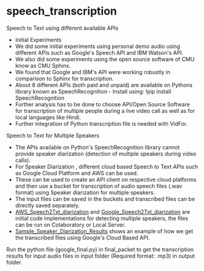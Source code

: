# speech_transcription
Speech to Text using different available APIs

* Initial Experiments
* We did some initial experiments using personal demo audio using different APIs such as Google's Speech API and IBM Watson's API.
* We also did some experiments using the open source software of CMU know as CMU Sphinx.
* We found that Google and IBM's API were working robustly in comparison to Sphinx for transcription.
* About 8 different APIs (both paid and unpaid) are available on Pythons library known as SpeechRecognition - Install using: !pip install SpeechRecognition
* Further analysis has to be done to choose API/Open Source Software for transcription of multiple people during a live video call as well as for local languages like Hindi.
* Further integration of Python transcription file is needed with VidFor.

Speech to Text for Multiple Speakers 

* The APIs available on Python's SpeechRecognition library cannot provide speaker diarization (detection of multiple speakers during video calls).
* For Speaker Diarization , different cloud based Speech to Text APIs such as Google Cloud Platform and AWS can be used.
* These can be used to create an API client on respective cloud platforms and then use a bucket for transcription of audio speech files (.wav format) using Speaker diarization for multiple speakers. 
* The input files can be saved in the buckets and transcribed files can be directly saved separately.
* [AWS_Speech2Txt_diarization](https://github.com/animeshrdso/speech_transcription/blob/main/AWS_Speech2Txt_diarization.ipynb) and [Google_Speech2Txt_diarization](https://github.com/animeshrdso/speech_transcription/blob/main/Google_Speech2Txt_diarization.ipynb) are initial code implementations for detecting multiple speakers, the files can be run on Colaboratory or Local Server.
* [Sample_Speaker_Diarization_Results](https://github.com/animeshrdso/speech_transcription/blob/main/Sample%20_Results_Speaker_Diarization_Google.txt) shows an example of how we get the transcribed files using Google's Cloud Based API.

Run the python file (google_final.py) in final_packet to get the transcription results for input audio files in input folder (Required format: .mp3) in output folder.

